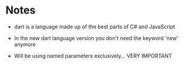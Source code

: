 # Notes

- dart is a language made up of the best parts of C# and JavaScript
  
- In the new dart language version you don't need the keyword 'new' anymore

- Will be using named parameters exclusively... VERY IMPORTANT

